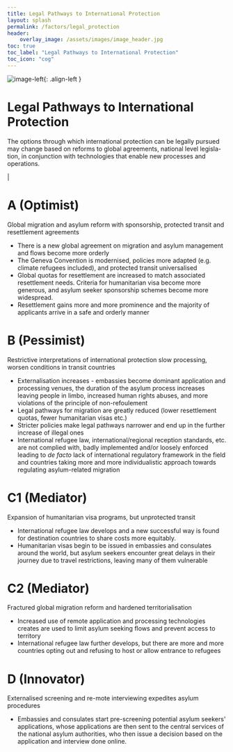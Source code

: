 ```yaml
---
title: Legal Pathways to International Protection 
layout: splash
permalink: /factors/legal_protection
header:
    overlay_image: /assets/images/image_header.jpg
toc: true
toc_label: "Legal Pathways to International Protection"
toc_icon: "cog"
---
```


![image-left](/foresightinteractive/assets/images/LegalProtection.jpg){: .align-left }

# Legal Pathways to International Protection 
The options through which international protection can be legally pursued may change based on reforms to global agreements, national level legisla-tion, in conjunction with technologies that enable new processes and operations.

|

# A (Optimist)
Global migration and asylum reform with sponsorship, protected transit and resettlement agreements
* There is a new global agreement on migration and asylum management and flows become more orderly 
* The Geneva Convention is modernised, policies more adapted (e.g. climate refugees included), and protected transit universalised
* Global quotas for resettlement are increased to match associated resettlement needs. Criteria for humanitarian visa become more generous, and asylum seeker sponsorship schemes become more widespread. 
* Resettlement gains more and more prominence and the majority of applicants arrive in a safe and orderly manner

# B (Pessimist)
Restrictive interpretations of international protection slow processing, worsen conditions in transit countries
* Externalisation increases - embassies become dominant application and processing venues, the duration of the asylum process increases leaving people in limbo, increased human rights abuses, and more violations of the principle of non-refoulement
* Legal pathways for migration are greatly reduced (lower resettlement quotas, fewer humanitarian visas etc.)
* Stricter policies make legal pathways narrower and end up in the further increase of illegal ones 
* International refugee law, international/regional reception standards, etc. are not complied with, badly implemented and/or loosely enforced leading to _de facto_ lack of international regulatory framework in the field and countries taking more and more individualistic approach towards regulating asylum-related migration

# C1 (Mediator)
Expansion of humanitarian visa programs, but unprotected transit
* International refugee law develops and a new successful way is found for destination countries to share costs  more equitably.
* Humanitarian visas begin to be issued in embassies and consulates around the world, but asylum seekers encounter great delays in their journey due to travel restrictions, leaving many of them vulnerable

# C2 (Mediator)
Fractured global migration reform and hardened territorialisation
* Increased use of remote application and processing technologies creates are used to limit asylum seeking flows and prevent access to territory
* International refugee law further develops, but there are more and more countries opting out and refusing to host or allow entrance to refugees

# D (Innovator)
Externalised screening and re-mote interviewing expedites asylum procedures
* Embassies and consulates start pre-screening potential asylum seekers' applications, whose applications are then sent to the central services of the national asylum authorities, who then issue a decision based on the application and interview done online.
